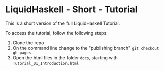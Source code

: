 # LiquidHaskell - Short - Tutorial

This is a short version of the full LiquidHaskell Tutorial.

To access the tutorial, follow the following steps:
1. Clone the repo
2. On the command line change to the "publishing branch" `git checkout gh-pages`
3. Open the html files in the folder `docs`, starting with `Tutorial_01_Introduction.html`

<!-- 

## How to _Do_ The Tutorial

LH is available as a GHC plugin from version 0.8.10.

Thus, **the best way** to do this tutorial is to 

**Step 1** Clone this repository,

```bash
$ git clone https://github.com/ucsd-progsys/liquidhaskell-tutorial.git
```

**Step 2:** Iteratively edit-compile until it _builds_ without any liquid type errors

```bash
$ cabal v2-build
```

or 

```
$ stack build --fast --file-watch
```

The above workflow will let you use whatever Haskell tooling you use for your 
favorite editor, to automatically display LH errors as well.

## Contents

### Part I: Refinement Types

1. [Introduction](src/Tutorial_01_Introduction.lhs)
2. [Logic & SMT](src/Tutorial_02_Logic.lhs)
3. [Refinement Types](src/Tutorial_03_Basic.lhs)
4. [Polymorphism](src/Tutorial_04_Polymorphism.lhs)
5. [Refined Datatypes](src/Tutorial_05_Datatypes.lhs)

### Part II: Measures

6. [Boolean Measures](src/Tutorial_06_Measure_Bool.lhs)
7. [Numeric Measures](src/Tutorial_07_Measure_Int.lhs)
8. [Set Measures](src/Tutorial_08_Measure_Sets.lhs)

### Part III : Case Studies

9. [Case Study: Okasaki's Lazy Queues](src/Tutorial_09_Case_Study_Lazy_Queues.lhs)

### Update

```bash
$ git pull origin master
$ git submodule update --recursive
```

## Building

### Deploy on Github

```
$ cp package.yaml.pandoc package.yaml
$ mkdir _site dist
$ stack install pandoc
$ make html
$ make pdf
$ cp dist/pbook.pdf _site/book.pdf
$ git add _site
$ git commit -a -m "updating GH-PAGES"
$ git push --force-with-lease origin HEAD:gh-pages
```

#### Prerequisites

* Install LaTeX dependencies:
  * [Texlive](https://www.tug.org/texlive/)
  * texlive-latex-extra
  * texlive-fonts-extra

#### Producing .pdf Book

```bash
$ make pdf
$ evince dist/pbook.pdf
```

## Solutions to Exercises

Solutions are in *separate* [private repo](https://github.com/ucsd-progsys/liquidhaskell-tutorial-solutions)



## TODO

A work list of TODO items can be found in the [bug tracker](https://github.com/ucsd-progsys/liquidhaskell-tutorial/issues/19)

## Feedback and Gotchas

Editing feedback and various gotchas can be found in [feedback.md](feedback.md) 

## Solutions
Solution to Lazy Queues https://ucsd-progsys.github.io/liquidhaskell/blogposts/2015-01-30-okasakis-lazy-queue.lhs/-->
